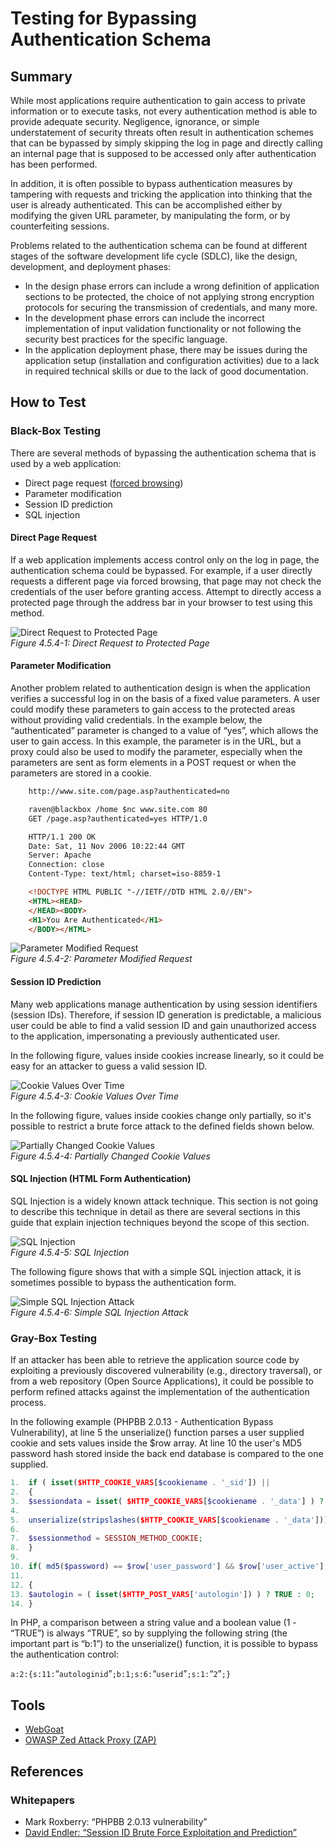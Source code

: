# Testing for Bypassing Authentication Schema

## Summary

While most applications require authentication to gain access to private information or to execute tasks, not every authentication method is able to provide adequate security. Negligence, ignorance, or simple understatement of security threats often result in authentication schemes that can be bypassed by simply skipping the log in page and directly calling an internal page that is supposed to be accessed only after authentication has been performed.

In addition, it is often possible to bypass authentication measures by tampering with requests and tricking the application into thinking that the user is already authenticated. This can be accomplished either by modifying the given URL parameter, by manipulating the form, or by counterfeiting sessions.

Problems related to the authentication schema can be found at different stages of the software development life cycle (SDLC), like the design, development, and deployment phases:

- In the design phase errors can include a wrong definition of application sections to be protected, the choice of not applying strong encryption protocols for securing the transmission of credentials, and many more.
- In the development phase errors can include the incorrect implementation of input validation functionality or not following the security best practices for the specific language.
- In the application deployment phase, there may be issues during the application setup (installation and configuration activities) due to a lack in required technical skills or due to the lack of good documentation.

## How to Test

### Black-Box Testing

There are several methods of bypassing the authentication schema that is used by a web application:

- Direct page request ([forced browsing](https://www.owasp.org/index.php/Forced_browsing))
- Parameter modification
- Session ID prediction
- SQL injection

#### Direct Page Request

If a web application implements access control only on the log in page, the authentication schema could be bypassed. For example, if a user directly requests a different page via forced browsing, that page may not check the credentials of the user before granting access. Attempt to directly access a protected page through the address bar in your browser to test using this method.

![Direct Request to Protected Page](images/Basm-directreq.jpg)\
*Figure 4.5.4-1: Direct Request to Protected Page*

#### Parameter Modification

Another problem related to authentication design is when the application verifies a successful log in on the basis of a fixed value parameters. A user could modify these parameters to gain access to the protected areas without providing valid credentials. In the example below, the “authenticated” parameter is changed to a value of “yes”, which allows the user to gain access. In this example, the parameter is in the URL, but a proxy could also be used to modify the parameter, especially when the parameters are sent as form elements in a POST request or when the parameters are stored in a cookie.

```html
    http://www.site.com/page.asp?authenticated=no

    raven@blackbox /home $nc www.site.com 80
    GET /page.asp?authenticated=yes HTTP/1.0

    HTTP/1.1 200 OK
    Date: Sat, 11 Nov 2006 10:22:44 GMT
    Server: Apache
    Connection: close
    Content-Type: text/html; charset=iso-8859-1

    <!DOCTYPE HTML PUBLIC "-//IETF//DTD HTML 2.0//EN">
    <HTML><HEAD>
    </HEAD><BODY>
    <H1>You Are Authenticated</H1>
    </BODY></HTML>
```

![Parameter Modified Request](images/Basm-parammod.jpg)\
*Figure 4.5.4-2: Parameter Modified Request*

#### Session ID Prediction

Many web applications manage authentication by using session identifiers (session IDs). Therefore, if session ID generation is predictable, a malicious user could be able to find a valid session ID and gain unauthorized access to the application, impersonating a previously authenticated user.

In the following figure, values inside cookies increase linearly, so it could be easy for an attacker to guess a valid session ID.

![Cookie Values Over Time](images/Basm-sessid.jpg)\
*Figure 4.5.4-3: Cookie Values Over Time*

In the following figure, values inside cookies change only partially, so it's possible to restrict a brute force attack to the defined fields shown below.

![Partially Changed Cookie Values](images/Basm-sessid2.jpg)\
*Figure 4.5.4-4: Partially Changed Cookie Values*

#### SQL Injection (HTML Form Authentication)

SQL Injection is a widely known attack technique. This section is not going to describe this technique in detail as there are several sections in this guide that explain injection techniques beyond the scope of this section.

![SQL Injection](images/Basm-sqlinj.jpg)\
*Figure 4.5.4-5: SQL Injection*

The following figure shows that with a simple SQL injection attack, it is sometimes possible to bypass the authentication form.

![Simple SQL Injection Attack](images/Basm-sqlinj2.gif)\
*Figure 4.5.4-6: Simple SQL Injection Attack*

### Gray-Box Testing

If an attacker has been able to retrieve the application source code by exploiting a previously discovered vulnerability (e.g., directory traversal), or from a web repository (Open Source Applications), it could be possible to perform refined attacks against the implementation of the authentication process.

In the following example (PHPBB 2.0.13 - Authentication Bypass Vulnerability), at line 5 the unserialize() function parses a user supplied cookie and sets values inside the $row array. At line 10 the user's MD5 password hash stored inside the back end database is compared to the one supplied.

```php
1.  if ( isset($HTTP_COOKIE_VARS[$cookiename . '_sid']) ||
2.  {
3.  $sessiondata = isset( $HTTP_COOKIE_VARS[$cookiename . '_data'] ) ?
4.
5.  unserialize(stripslashes($HTTP_COOKIE_VARS[$cookiename . '_data'])) : array();
6.
7.  $sessionmethod = SESSION_METHOD_COOKIE;
8.  }
9.
10. if( md5($password) == $row['user_password'] && $row['user_active'] )
11.
12. {
13. $autologin = ( isset($HTTP_POST_VARS['autologin']) ) ? TRUE : 0;
14. }
```

In PHP, a comparison between a string value and a boolean value (1 - “TRUE”) is always “TRUE”, so by supplying the following string (the important part is “b:1”) to the unserialize() function, it is possible to bypass the authentication control:

`a:2:{s:11:`“`autologinid`”`;b:1;s:6:`“`userid`”`;s:1:`“`2`”`;}`

## Tools

- [WebGoat](https://www.owasp.org/index.php/OWASP_WebGoat_Project)
- [OWASP Zed Attack Proxy (ZAP)](https://www.zaproxy.org)

## References

### Whitepapers

- Mark Roxberry: “PHPBB 2.0.13 vulnerability”
- [David Endler: “Session ID Brute Force Exploitation and Prediction”](https://www.cgisecurity.com/lib/SessionIDs.pdf)
